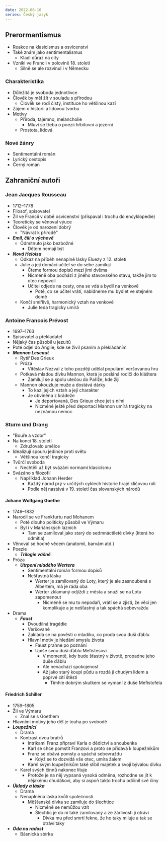 ```yaml
---
date: 2022-06-10
series: Český jazyk
---
```


## Prerormantismus
- Reakce na klasicismus a osvícenství
- Také znám jako sentimentalismus
    - Kladl důraz na city
- Vznikl ve Francii v polovině 18. století
    - Silně se ale rozvinul i v Německu
### Charakteristika
- Důležitá je svoboda jednotlivce
- Člověk by měl žít v souladu s přírodou
    - Člověk se rodí čistý, instituce ho většinou kazí
- Zájem o historii a lidovou tvorbu
- Motivy
    - Příroda, tajemno, melancholie
        - Mluví se třeba o poezii hřbitovní a jezerní
    - Prostota, lidová
### Nové žánry
- Sentimentální román
- Lyrický cestopis
- Černý román

## Zahraniční autoři
### Jean Jacques Rousseau
- 1712–1778
- Filosof, spisovatel
- Žil ve Francii v době osvícenství (příspaval i trochu do encyklopedie)
- Teoreticky se věnoval výuce
- Člověk je od narození dobrý
    - "Návrat k přírodě"
- **_Emil, čili o výchově_**
    - Odmítnuto jako bezbožné
        - Dětem nemají být
- **_Nová Heloisa_**
    - Odkaz na příběh nenaplně lásky Eluezy z 12. století
    - Julie a její domácí učitel se do sebe zamilují
        - Čteme formou dopisů mezi jimi dvěma
        - Nicméně oba pochází z jiného stavovského stavu, takže jim to otec nepovolí
        - Učitel odjede na cesty, ona se vdá a bydlí na venkově
            - Poté, co se učitel vrátí, nabídneme mu bydlet ve stejném domě
    - Končí smířlivě, harmonický vztah na venkově
        - Julie teda tragicky umírá

### Antoine Francois Prévost
- 1697–1763
- Spisovatel a překladatel
- Nějaký čas působil u jezuitů
- Poté odjel do Anglie, kde se živil psaním a překládáním
- **_Mannon Lescaut_**
    - Rytíř Des Grieux
    - Próza
        - Vítěslav Nezval z toho později udělal populární veršovanou hru
    - Potkává mladou dívku Mannon, která je posláná rodiči do kláštera
        - Zamilují se a spolu utečou do Paříže, kde žijí
    - Mannon okouzluje muže a dostává dárky
        - To kazí jejich vztah a její charakter
        -  Je obviněna z krádeže
            -  Je deportovaná, Des Grieux chce jet s ními
            -  Nicméně ještě před deportací Mannon umírá tragicky na neznámou nemoc

### Sturm und Drang
- "Bouře a vzdor"
- Na konci 18. století
    - Združovalo umělce
- Idealizují spouru jedince proti světu
    - Většinou končí tragicky
- Tvůrčí svoboda
    - Nechtěli už být svázáni normami klasicismu
- Svázáno s filozofií
    - Například Johann Herder
        - Každý národ prý v určitých cyklech historie hrajé klíčovou roli
        - Podle něj nastává v 19. století čas slovanských národů

#### Johann Wolfgang Goethe
- 1749–1832
- Narodil se ve Frankfurtu nad Mohanem
    - Poté dlouho politicky působil ve Výmaru
    - Byl i v Mariánských lázních
        - Tam se zamiloval jako starý do sedmnáctileté dívky (která ho odmítla)
- Věnoval se hodně věcem (anatomii, barvám atd.)
- Poezie
    - **_Trilogie vášně_**
- Próza
    - **_Utrpení mladého Wertera_**
        - Sentimentální román formou dopisů
        - Nešťastná láska
            - Werter je zamilovaný do Loty, který je ale zasnoubená s Albertem, má je ráda oba
            - Werter zklamaný odjíždí z města a snaží se na Lotu zapomenout
                - Nicméně se mu to nepodaří, vrátí se a zjistí, že věci jen komplikuje a je nešťastný a tak spáchá sebevraždu
- Drama
    - **_Faust_**
        - Dvoudílná tragédie
        - Veršované
        - Zakládá se na pověsti o mladíku, co prodá svou duši ďáblu
        - Hlavní motiv je hledání smyslu života
            - Faust prahne po poznání
            - Upíše svou duši ďáblu Mefistesovi
                - V momentě, kdy bude šťastný v životě, propadne jeho duše ďáblu
                - Ale nenachází spokojenost
                - Až jako starý koupí půdu a rozdá jí chudým lidem a poprvé cítí štěstí
                    - Tímhle dobrým skutkem se vymaní z duše Mefistofela

#### Friedrich Schiller
- 1759–1805
- Žil ve Výmaru
    - Znal se s Goethem
- Hlavními motivy jeho děl je touha po svobodě
- **_Loupežnící_**
    - Drama
    - Kontrast dvou bratrů
        - Intrikami Franz připraví Karla o dědictví a snoubenka
        - Karl se chce pomstít Franzovi a proto se přidává k loupežníkům
        - Franz se obává pomsty a spáchá sebevraždu
            - Když se to dozvídá vše otec, umíra žalem
        - Karel svým loupežníkům také slíbil majetek a svojí bývalou dívku
    - Karel svých činnů nakonec lituje
        - Protože je na něj vypsaná vysoká odměna, rozhodne se jít k nějakému chudákovi, aby si aspoň takto trochu odčinil své činy
- **_Úklady a láska_**
    - Drama
    - Nenaplněná láska kvůli společnosti
        - Měšťanská dívka se zamiluje do šlechtice
            - Nicméně se nemůžou vzít
            - Šlechtic je do ní také zamilovaný a ze žárlivosti jí otráví
                - Dívka mu před smrtí řekne, že ho taky miluje a tak se otráví taky
- **_Óda na radost_**
    - Básnická sbírka